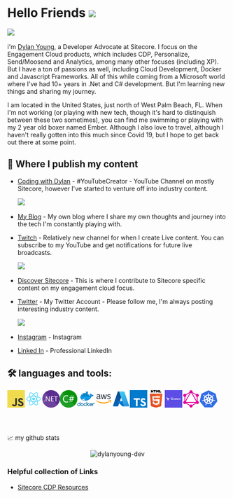 # Hello Friends <img src="https://media.giphy.com/media/hvRJCLFzcasrR4ia7z/giphy.gif" width="25px">
![](https://visitor-badge.glitch.me/badge?page_id=dylanyoung-dev/dylanyoung-dev)<br />

i'm [Dylan Young](https://dylanyoung.dev/), a Developer Advocate at Sitecore. I focus on the Engagement Cloud products, which includes CDP, Personalize, Send/Moosend and Analytics, among many other focuses (including XP).  But I have a ton of passions as well, including Cloud Development, Docker and Javascript Frameworks.  All of this while coming from a Microsoft world where I've had 10+ years in .Net and C# development.  But I'm learning new things and sharing my journey.

I am located in the United States, just north of West Palm Beach, FL. When I'm not working (or playing with new tech, though it's hard to distinquish between these two sometimes), you can find me swimming or playing with my 2 year old boxer named Ember.  Although I also love to travel, although I haven't really gotten into this much since Covid 19, but I hope to get back out there at some point.

## 📝 Where I publish my content

- [Coding with Dylan](https://www.youtube.com/DylanYoungDev) - #YouTubeCreator - YouTube Channel on mostly Sitecore, however I've started to venture off into industry content.

    ![](https://img.shields.io/youtube/channel/views/UC5krmrALirwZibfW9-c2JXw?style=social) 

- [My Blog](https://dylanyoung.dev/) - My own blog where I share my own thoughts and journey into the tech I'm constantly playing with.

- [Twitch](https://) - Relatively new channel for when I create Live content.  You can subscribe to my YouTube and get notifications for future live broadcasts.

    ![](https://img.shields.io/twitch/status/dylanyoung_dev?style=social)

- [Discover Sitecore](https://www.youtube.com/DiscoverSitecore) - This is where I contribute to Sitecore specific content on my engagement cloud focus.

- [Twitter](https://twitter.com/dylanyoung_dev) - My Twitter Account - Please follow me, I'm always posting interesting industry content.

    ![](https://img.shields.io/twitter/follow/dylanyoung_dev?style=social)<br />

- [Instagram](https://www.instagram.com/sitecore_master/) - Instagram

- [Linked In](https://www.linkedin.com/in/dylanyoung/) - Professional LinkedIn


## 🛠️ languages and tools: 

<img width="40" align="left" src="https://raw.githubusercontent.com/github/explore/80688e429a7d4ef2fca1e82350fe8e3517d3494d/topics/javascript/javascript.png" />
<img width="40" align="left" src="https://raw.githubusercontent.com/github/explore/80688e429a7d4ef2fca1e82350fe8e3517d3494d/topics/react/react.png" />
<img width="40" align="left" src="https://raw.githubusercontent.com/github/explore/80688e429a7d4ef2fca1e82350fe8e3517d3494d/topics/dotnet/dotnet.png" />
<img width="40" align="left" src="https://raw.githubusercontent.com/github/explore/80688e429a7d4ef2fca1e82350fe8e3517d3494d/topics/csharp/csharp.png" />
<img width="40" align="left" src="https://raw.githubusercontent.com/github/explore/80688e429a7d4ef2fca1e82350fe8e3517d3494d/topics/docker/docker.png" />
<img width="40" align="left" src="https://raw.githubusercontent.com/github/explore/80688e429a7d4ef2fca1e82350fe8e3517d3494d/topics/aws/aws.png" />
<img width="40" align="left" src="https://raw.githubusercontent.com/github/explore/80688e429a7d4ef2fca1e82350fe8e3517d3494d/topics/azure/azure.png" />
<img width="40" align="left" src="https://raw.githubusercontent.com/github/explore/80688e429a7d4ef2fca1e82350fe8e3517d3494d/topics/typescript/typescript.png" />
<img width="40" align="left" src="https://raw.githubusercontent.com/github/explore/80688e429a7d4ef2fca1e82350fe8e3517d3494d/topics/html/html.png" />
<img width="40" align="left" src="https://raw.githubusercontent.com/github/explore/80688e429a7d4ef2fca1e82350fe8e3517d3494d/topics/terraform/terraform.png" />
<img width="40" align="left" src="https://raw.githubusercontent.com/github/explore/80688e429a7d4ef2fca1e82350fe8e3517d3494d/topics/graphql/graphql.png" />
<img width="40" align="left" src="https://raw.githubusercontent.com/github/explore/80688e429a7d4ef2fca1e82350fe8e3517d3494d/topics/kubernetes/kubernetes.png" />

<br /><br /><br /><br /><br />

📈 my github stats

<p align="center"> <img src="https://github-readme-stats.vercel.app/api?username=dylanyoung-dev&show_icons=true&theme=gotham" alt="dylanyoung-dev" />

### Helpful collection of Links
- [Sitecore CDP Resources](./documentation/sitecore-cdp.md)
